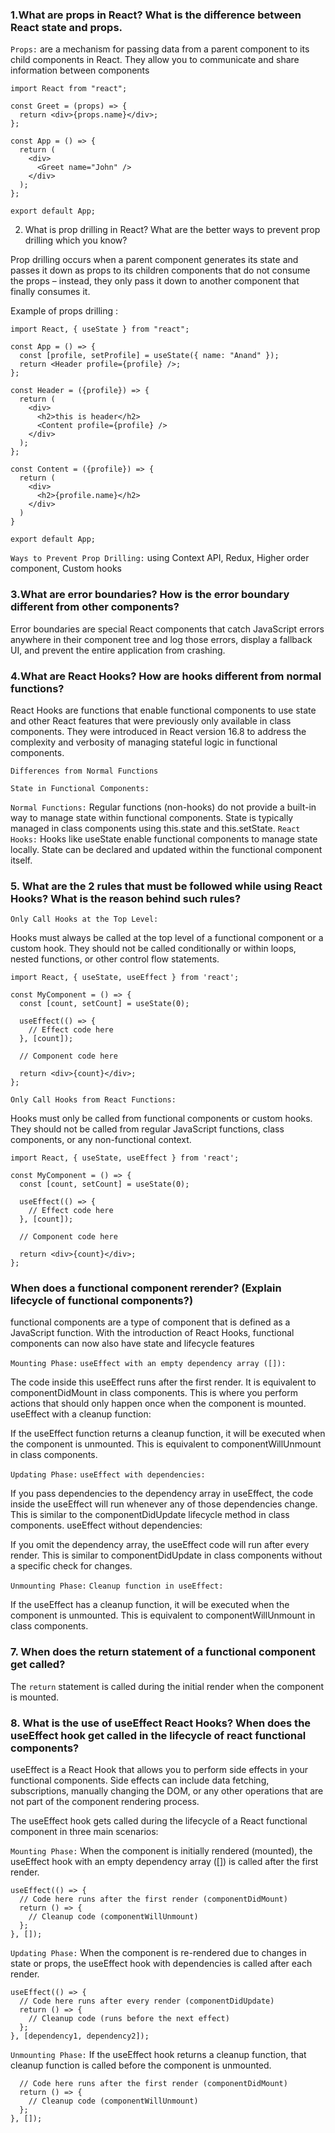 ### 1.What are props in React? What is the difference between React state and props.

`Props:` are a mechanism for passing data from a parent component to its child components in React. They allow you to communicate and share information between components

```
import React from "react";

const Greet = (props) => {
  return <div>{props.name}</div>;
};

const App = () => {
  return (
    <div>
      <Greet name="John" />
    </div>
  );
};

export default App;
```

2. What is prop drilling in React? What are the better ways to prevent prop drilling which you know?

Prop drilling occurs when a parent component generates its state and passes it down as props to its children components that do not consume the props – instead, they only pass it down to another component that finally consumes it.

Example of props drilling :

```
import React, { useState } from "react";

const App = () => {
  const [profile, setProfile] = useState({ name: "Anand" });
  return <Header profile={profile} />;
};

const Header = ({profile}) => {
  return (
    <div>
      <h2>this is header</h2>
      <Content profile={profile} />
    </div>
  );
};

const Content = ({profile}) => {
  return (
    <div>
      <h2>{profile.name}</h2>
    </div>
  )
}

export default App;
```

`Ways to Prevent Prop Drilling:` using Context API, Redux, Higher order component, Custom hooks

### 3.What are error boundaries? How is the error boundary different from other components?

Error boundaries are special React components that catch JavaScript errors anywhere in their component tree and log those errors, display a fallback UI, and prevent the entire application from crashing.

### 4.What are React Hooks? How are hooks different from normal functions?

React Hooks are functions that enable functional components to use state and other React features that were previously only available in class components. They were introduced in React version 16.8 to address the complexity and verbosity of managing stateful logic in functional components.

`Differences from Normal Functions`

`State in Functional Components:`

`Normal Functions:` Regular functions (non-hooks) do not provide a built-in way to manage state within functional components. State is typically managed in class components using this.state and this.setState.
`React Hooks:` Hooks like useState enable functional components to manage state locally. State can be declared and updated within the functional component itself.

### 5. What are the 2 rules that must be followed while using React Hooks? What is the reason behind such rules?

`Only Call Hooks at the Top Level:`

Hooks must always be called at the top level of a functional component or a custom hook. They should not be called conditionally or within loops, nested functions, or other control flow statements.

```
import React, { useState, useEffect } from 'react';

const MyComponent = () => {
  const [count, setCount] = useState(0);

  useEffect(() => {
    // Effect code here
  }, [count]);

  // Component code here

  return <div>{count}</div>;
};
```

`Only Call Hooks from React Functions:`

Hooks must only be called from functional components or custom hooks. They should not be called from regular JavaScript functions, class components, or any non-functional context.

```
import React, { useState, useEffect } from 'react';

const MyComponent = () => {
  const [count, setCount] = useState(0);

  useEffect(() => {
    // Effect code here
  }, [count]);

  // Component code here

  return <div>{count}</div>;
};
```

### When does a functional component rerender? (Explain lifecycle of functional components?)

functional components are a type of component that is defined as a JavaScript function. With the introduction of React Hooks, functional components can now also have state and lifecycle features

`Mounting Phase:`
`useEffect with an empty dependency array ([]):`

The code inside this useEffect runs after the first render. It is equivalent to componentDidMount in class components.
This is where you perform actions that should only happen once when the component is mounted.
useEffect with a cleanup function:

If the useEffect function returns a cleanup function, it will be executed when the component is unmounted.
This is equivalent to componentWillUnmount in class components.

`Updating Phase:`
`useEffect with dependencies:`

If you pass dependencies to the dependency array in useEffect, the code inside the useEffect will run whenever any of those dependencies change.
This is similar to the componentDidUpdate lifecycle method in class components.
useEffect without dependencies:

If you omit the dependency array, the useEffect code will run after every render.
This is similar to componentDidUpdate in class components without a specific check for changes.

`Unmounting Phase:`
`Cleanup function in useEffect:`

If the useEffect has a cleanup function, it will be executed when the component is unmounted.
This is equivalent to componentWillUnmount in class components.

### 7. When does the return statement of a functional component get called?

The `return` statement is called during the initial render when the component is mounted.

### 8. What is the use of useEffect React Hooks? When does the useEffect hook get called in the lifecycle of react functional components?

useEffect is a React Hook that allows you to perform side effects in your functional components. Side effects can include data fetching, subscriptions, manually changing the DOM, or any other operations that are not part of the component rendering process.

The useEffect hook gets called during the lifecycle of a React functional component in three main scenarios:

`Mounting Phase:` When the component is initially rendered (mounted), the useEffect hook with an empty dependency array ([]) is called after the first render.

```
useEffect(() => {
  // Code here runs after the first render (componentDidMount)
  return () => {
    // Cleanup code (componentWillUnmount)
  };
}, []);
```

`Updating Phase:` When the component is re-rendered due to changes in state or props, the useEffect hook with dependencies is called after each render.

```
useEffect(() => {
  // Code here runs after every render (componentDidUpdate)
  return () => {
    // Cleanup code (runs before the next effect)
  };
}, [dependency1, dependency2]);
```

`Unmounting Phase:` If the useEffect hook returns a cleanup function, that cleanup function is called before the component is unmounted.

```useEffect(() => {
  // Code here runs after the first render (componentDidMount)
  return () => {
    // Cleanup code (componentWillUnmount)
  };
}, []);
```
